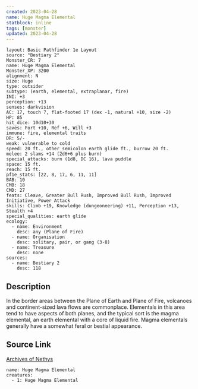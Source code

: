 ```yaml
---
created: 2023-04-28
name: Huge Magma Elemental
statblock: inline
tags: [monster]
updated: 2023-04-28
---
```

```statblock
layout: Basic Pathfinder 1e Layout
source: "Bestiary 2"
Monster_CR: 7
name: Huge Magma Elemental
Monster_XP: 3200
alignment: N
size: Huge
type: outsider
subtype: (earth, elemental, extraplanar, fire)
INI: +3
perception: +13
senses: darkvision
AC: 17, touch 7, flat-footed 17 (dex -1, natural +10, size -2)
HP: 85
hit_dice: 10d10+30
saves: Fort +10, Ref +6, Will +3
immune: fire, elemental traits
DR: 5/-
weak: vulnerable to cold
speed: 20 ft., other_semicolon earth glide ft., burrow 20 ft.
melee: 2 slams +14 (2d6+6 plus burn)
special_attacks: burn (1d8, DC 16), lava puddle
space: 15 ft.
reach: 15 ft.
pf1e_stats: [22, 8, 17, 6, 11, 11]
BAB: 10
CMB: 18
CMD: 27
feats: Cleave, Greater Bull Rush, Improved Bull Rush, Improved Initiative, Power Attack
skills: Climb +19, Knowledge (dungeoneering) +11, Perception +13, Stealth +4
special_qualities: earth glide
ecology:
  - name: Environment
    desc: any (Plane of Fire)
  - name: Organisation
    desc: solitary, pair, or gang (3-8)
  - name: Treasure
    desc: none
sources:
  - name: Bestiary 2
    desc: 118
```
## Description
In the border areas between the Plane of Earth and Plane of Fire, volcanoes and continent-sized lava flows are commonplace. Elementals in this area tend to have aspects of both planes, and the typical sort is the magma elemental, an earth elemental with a core of liquid fire. Magma elementals generally have a somewhat feral or bestial appearance.
## Source Link
[Archives of Nethys](https://aonprd.com/MonsterDisplay.aspx?ItemName=Huge%20Magma%20Elemental)
```encounter-table
name: Huge Magma Elemental
creatures:
  - 1: Huge Magma Elemental
```
